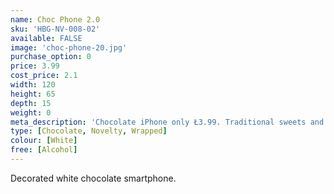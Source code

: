 ```yaml
---
name: Choc Phone 2.0
sku: 'HBG-NV-008-02'
available: FALSE
image: 'choc-phone-20.jpg'
purchase_option: 0
price: 3.99
cost_price: 2.1
width: 120
height: 65
depth: 15
weight: 0
meta_description: 'Chocolate iPhone only Ł3.99. Traditional sweets and more at Humbugs Confectionery Store. Specialists in satisfying your sweet tooth!"),"")'
type: [Chocolate, Novelty, Wrapped]
colour: [White]
free: [Alcohol]
---
```

Decorated white chocolate smartphone.